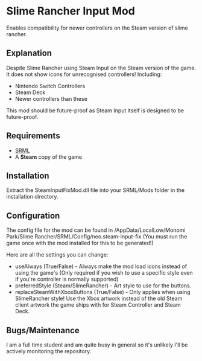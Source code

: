 # Slime Rancher Input Mod

Enables compatibility for newer controllers on the Steam version of slime rancher.

## Explanation

Despite Slime Rancher using Steam Input on the Steam version of the game. It does not show icons for unrecognised controllers! Including:

- Nintendo Switch Controllers
- Steam Deck
- Newer controllers than these

This mod should be future-proof as Steam Input itself is designed to be future-proof.

## Requirements

- [SRML](https://www.nexusmods.com/slimerancher/mods/2)
- A **Steam** copy of the game


## Installation

Extract the SteamInputFixMod.dll file into your SRML/Mods folder in the installation directory.

## Configuration

The config file for the mod can be found in <Username>/AppData/LocalLow/Monomi Park/Slime Rancher/SRML/Config/neo.steam-input-fix
(You must run the game once with the mod installed for this to be generated!)

Here are all the settings you can change:
- useAlways (True/False) - Always make the mod load icons instead of using the game's (Only required if you wish to use a specific style even if you're controller is normally supported)
- preferredStyle (Steam/SlimeRancher) - Art style to use for the buttons.
- replaceSteamWithXboxButtons (True/False) - Only applies when using SlimeRancher style! Use the Xbox artwork instead of the old Steam client artwork the game ships with for Steam Controller and Steam Deck.

## Bugs/Maintenance

I am a full time student and am quite busy in general so it's unlikely I'll be actively monitoring the repository.